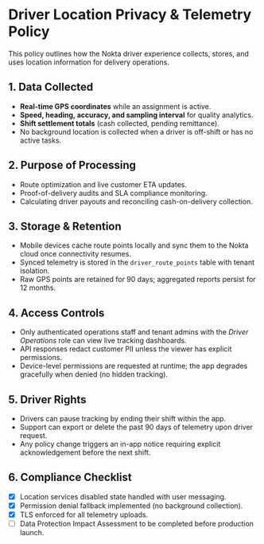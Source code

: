 # Driver Location Privacy & Telemetry Policy

This policy outlines how the Nokta driver experience collects, stores, and uses location information for delivery operations.

## 1. Data Collected
- **Real-time GPS coordinates** while an assignment is active.
- **Speed, heading, accuracy, and sampling interval** for quality analytics.
- **Shift settlement totals** (cash collected, pending remittance).
- No background location is collected when a driver is off-shift or has no active tasks.

## 2. Purpose of Processing
- Route optimization and live customer ETA updates.
- Proof-of-delivery audits and SLA compliance monitoring.
- Calculating driver payouts and reconciling cash-on-delivery collection.

## 3. Storage & Retention
- Mobile devices cache route points locally and sync them to the Nokta cloud once connectivity resumes.
- Synced telemetry is stored in the `driver_route_points` table with tenant isolation.
- Raw GPS points are retained for 90 days; aggregated reports persist for 12 months.

## 4. Access Controls
- Only authenticated operations staff and tenant admins with the *Driver Operations* role can view live tracking dashboards.
- API responses redact customer PII unless the viewer has explicit permissions.
- Device-level permissions are requested at runtime; the app degrades gracefully when denied (no hidden tracking).

## 5. Driver Rights
- Drivers can pause tracking by ending their shift within the app.
- Support can export or delete the past 90 days of telemetry upon driver request.
- Any policy change triggers an in-app notice requiring explicit acknowledgement before the next shift.

## 6. Compliance Checklist
- [x] Location services disabled state handled with user messaging.
- [x] Permission denial fallback implemented (no background collection).
- [x] TLS enforced for all telemetry uploads.
- [ ] Data Protection Impact Assessment to be completed before production launch.
